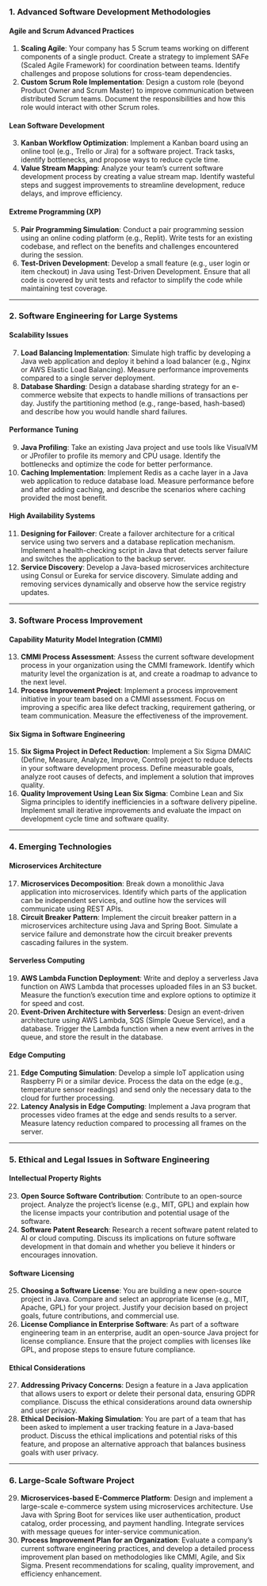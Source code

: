 ### **1. Advanced Software Development Methodologies**

#### **Agile and Scrum Advanced Practices**
1. **Scaling Agile**: Your company has 5 Scrum teams working on different components of a single product. Create a strategy to implement SAFe (Scaled Agile Framework) for coordination between teams. Identify challenges and propose solutions for cross-team dependencies.
2. **Custom Scrum Role Implementation**: Design a custom role (beyond Product Owner and Scrum Master) to improve communication between distributed Scrum teams. Document the responsibilities and how this role would interact with other Scrum roles.

#### **Lean Software Development**
3. **Kanban Workflow Optimization**: Implement a Kanban board using an online tool (e.g., Trello or Jira) for a software project. Track tasks, identify bottlenecks, and propose ways to reduce cycle time.
4. **Value Stream Mapping**: Analyze your team’s current software development process by creating a value stream map. Identify wasteful steps and suggest improvements to streamline development, reduce delays, and improve efficiency.

#### **Extreme Programming (XP)**
5. **Pair Programming Simulation**: Conduct a pair programming session using an online coding platform (e.g., Replit). Write tests for an existing codebase, and reflect on the benefits and challenges encountered during the session.
6. **Test-Driven Development**: Develop a small feature (e.g., user login or item checkout) in Java using Test-Driven Development. Ensure that all code is covered by unit tests and refactor to simplify the code while maintaining test coverage.

---

### **2. Software Engineering for Large Systems**

#### **Scalability Issues**
7. **Load Balancing Implementation**: Simulate high traffic by developing a Java web application and deploy it behind a load balancer (e.g., Nginx or AWS Elastic Load Balancing). Measure performance improvements compared to a single server deployment.
8. **Database Sharding**: Design a database sharding strategy for an e-commerce website that expects to handle millions of transactions per day. Justify the partitioning method (e.g., range-based, hash-based) and describe how you would handle shard failures.

#### **Performance Tuning**
9. **Java Profiling**: Take an existing Java project and use tools like VisualVM or JProfiler to profile its memory and CPU usage. Identify the bottlenecks and optimize the code for better performance.
10. **Caching Implementation**: Implement Redis as a cache layer in a Java web application to reduce database load. Measure performance before and after adding caching, and describe the scenarios where caching provided the most benefit.

#### **High Availability Systems**
11. **Designing for Failover**: Create a failover architecture for a critical service using two servers and a database replication mechanism. Implement a health-checking script in Java that detects server failure and switches the application to the backup server.
12. **Service Discovery**: Develop a Java-based microservices architecture using Consul or Eureka for service discovery. Simulate adding and removing services dynamically and observe how the service registry updates.

---

### **3. Software Process Improvement**

#### **Capability Maturity Model Integration (CMMI)**
13. **CMMI Process Assessment**: Assess the current software development process in your organization using the CMMI framework. Identify which maturity level the organization is at, and create a roadmap to advance to the next level.
14. **Process Improvement Project**: Implement a process improvement initiative in your team based on a CMMI assessment. Focus on improving a specific area like defect tracking, requirement gathering, or team communication. Measure the effectiveness of the improvement.

#### **Six Sigma in Software Engineering**
15. **Six Sigma Project in Defect Reduction**: Implement a Six Sigma DMAIC (Define, Measure, Analyze, Improve, Control) project to reduce defects in your software development process. Define measurable goals, analyze root causes of defects, and implement a solution that improves quality.
16. **Quality Improvement Using Lean Six Sigma**: Combine Lean and Six Sigma principles to identify inefficiencies in a software delivery pipeline. Implement small iterative improvements and evaluate the impact on development cycle time and software quality.

---

### **4. Emerging Technologies**

#### **Microservices Architecture**
17. **Microservices Decomposition**: Break down a monolithic Java application into microservices. Identify which parts of the application can be independent services, and outline how the services will communicate using REST APIs.
18. **Circuit Breaker Pattern**: Implement the circuit breaker pattern in a microservices architecture using Java and Spring Boot. Simulate a service failure and demonstrate how the circuit breaker prevents cascading failures in the system.

#### **Serverless Computing**
19. **AWS Lambda Function Deployment**: Write and deploy a serverless Java function on AWS Lambda that processes uploaded files in an S3 bucket. Measure the function’s execution time and explore options to optimize it for speed and cost.
20. **Event-Driven Architecture with Serverless**: Design an event-driven architecture using AWS Lambda, SQS (Simple Queue Service), and a database. Trigger the Lambda function when a new event arrives in the queue, and store the result in the database.

#### **Edge Computing**
21. **Edge Computing Simulation**: Develop a simple IoT application using Raspberry Pi or a similar device. Process the data on the edge (e.g., temperature sensor readings) and send only the necessary data to the cloud for further processing.
22. **Latency Analysis in Edge Computing**: Implement a Java program that processes video frames at the edge and sends results to a server. Measure latency reduction compared to processing all frames on the server.

---

### **5. Ethical and Legal Issues in Software Engineering**

#### **Intellectual Property Rights**
23. **Open Source Software Contribution**: Contribute to an open-source project. Analyze the project’s license (e.g., MIT, GPL) and explain how the license impacts your contribution and potential usage of the software.
24. **Software Patent Research**: Research a recent software patent related to AI or cloud computing. Discuss its implications on future software development in that domain and whether you believe it hinders or encourages innovation.

#### **Software Licensing**
25. **Choosing a Software License**: You are building a new open-source project in Java. Compare and select an appropriate license (e.g., MIT, Apache, GPL) for your project. Justify your decision based on project goals, future contributions, and commercial use.
26. **License Compliance in Enterprise Software**: As part of a software engineering team in an enterprise, audit an open-source Java project for license compliance. Ensure that the project complies with licenses like GPL, and propose steps to ensure future compliance.

#### **Ethical Considerations**
27. **Addressing Privacy Concerns**: Design a feature in a Java application that allows users to export or delete their personal data, ensuring GDPR compliance. Discuss the ethical considerations around data ownership and user privacy.
28. **Ethical Decision-Making Simulation**: You are part of a team that has been asked to implement a user tracking feature in a Java-based product. Discuss the ethical implications and potential risks of this feature, and propose an alternative approach that balances business goals with user privacy.

---

### **6. Large-Scale Software Project**
29. **Microservices-based E-Commerce Platform**: Design and implement a large-scale e-commerce system using microservices architecture. Use Java with Spring Boot for services like user authentication, product catalog, order processing, and payment handling. Integrate services with message queues for inter-service communication.
30. **Process Improvement Plan for an Organization**: Evaluate a company’s current software engineering practices, and develop a detailed process improvement plan based on methodologies like CMMI, Agile, and Six Sigma. Present recommendations for scaling, quality improvement, and efficiency enhancement.
